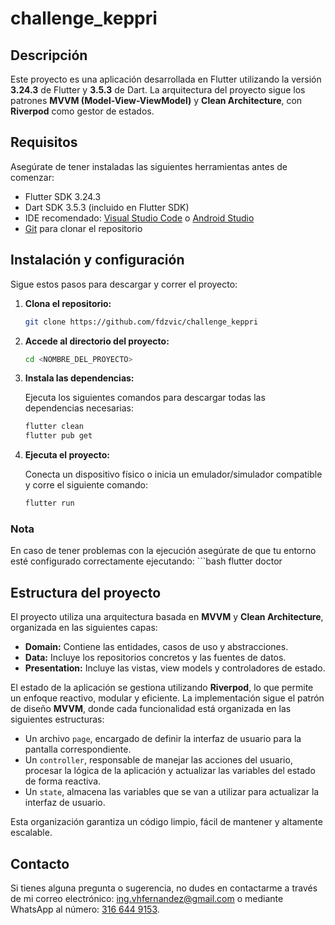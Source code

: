 # challenge_keppri

## Descripción

Este proyecto es una aplicación desarrollada en Flutter utilizando la versión **3.24.3** de Flutter y **3.5.3** de Dart. La arquitectura del proyecto sigue los patrones **MVVM (Model-View-ViewModel)** y **Clean Architecture**, con **Riverpod** como gestor de estados.

## Requisitos

Asegúrate de tener instaladas las siguientes herramientas antes de comenzar:

- Flutter SDK 3.24.3
- Dart SDK 3.5.3 (incluido en Flutter SDK)
- IDE recomendado: [Visual Studio Code](https://code.visualstudio.com/) o [Android Studio](https://developer.android.com/studio)
- [Git](https://git-scm.com/) para clonar el repositorio

## Instalación y configuración

Sigue estos pasos para descargar y correr el proyecto:

1. **Clona el repositorio:**

   ```bash
   git clone https://github.com/fdzvic/challenge_keppri

2. **Accede al directorio del proyecto:**

    ```bash
    cd <NOMBRE_DEL_PROYECTO>

3. **Instala las dependencias:**

    Ejecuta los siguientes comandos para descargar todas las dependencias necesarias:

    ```bash
    flutter clean
    flutter pub get

4. **Ejecuta el proyecto:**

    Conecta un dispositivo físico o inicia un emulador/simulador compatible y corre el siguiente comando:

    ```bash
    flutter run

### Nota

En caso de tener problemas con la ejecución asegúrate de que tu entorno esté configurado correctamente ejecutando:
    ```bash
    flutter doctor

## Estructura del proyecto

El proyecto utiliza una arquitectura basada en **MVVM** y **Clean Architecture**, organizada en las siguientes capas:

- **Domain:** Contiene las entidades, casos de uso y abstracciones.
- **Data:** Incluye los repositorios concretos y las fuentes de datos.
- **Presentation:** Incluye las vistas, view models y controladores de estado.

El estado de la aplicación se gestiona utilizando **Riverpod**, lo que permite un enfoque reactivo, modular y eficiente. La implementación sigue el patrón de diseño **MVVM**, donde cada funcionalidad está organizada en las siguientes estructuras:

- Un archivo `page`, encargado de definir la interfaz de usuario para la pantalla correspondiente.  
- Un `controller`, responsable de manejar las acciones del usuario, procesar la lógica de la aplicación y actualizar las variables del estado de forma reactiva.  
- Un `state`, almacena las variables que se van a utilizar para actualizar la interfaz de usuario.  

Esta organización garantiza un código limpio, fácil de mantener y altamente escalable.

## Contacto

Si tienes alguna pregunta o sugerencia, no dudes en contactarme a través de mi correo electrónico: [ing.vhfernandez@gmail.com](mailto:ing.vhfernandez@gmail.com) o mediante WhatsApp al número: [316 644 9153](https://wa.me/573166449153).
